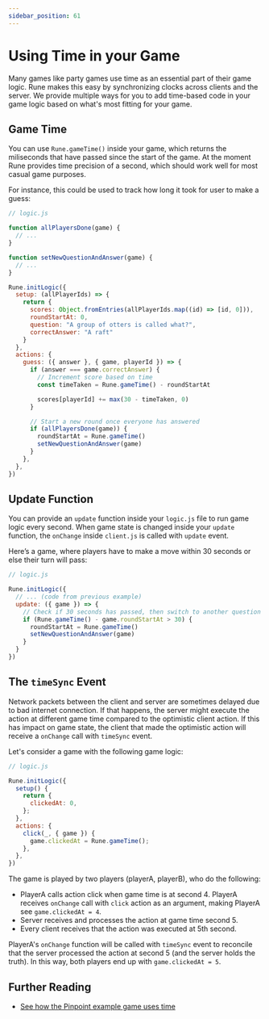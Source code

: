 ```yaml
---
sidebar_position: 61
---
```


# Using Time in your Game

Many games like party games use time as an essential part of their game logic. Rune makes this easy by synchronizing clocks across clients and the server. We provide multiple ways for you to add time-based code in your game logic based on what's most fitting for your game.

## Game Time

You can use `Rune.gameTime()` inside your game, which returns the miliseconds that have passed since the start of the game. At the moment Rune provides time precision of a second, which should work well for most casual game purposes. 

For instance, this could be used to track how long it took for user to make a guess:

```javascript
// logic.js

function allPlayersDone(game) {
  // ...
}

function setNewQuestionAndAnswer(game) {
  // ...
}

Rune.initLogic({
  setup: (allPlayerIds) => {
    return {
      scores: Object.fromEntries(allPlayerIds.map((id) => [id, 0])),
      roundStartAt: 0,
      question: "A group of otters is called what?",
      correctAnswer: "A raft"   
    }
  },
  actions: {
    guess: ({ answer }, { game, playerId }) => {
      if (answer === game.correctAnswer) {
        // Increment score based on time
        const timeTaken = Rune.gameTime() - roundStartAt

        scores[playerId] += max(30 - timeTaken, 0)
      }

      // Start a new round once everyone has answered
      if (allPlayersDone(game)) {
        roundStartAt = Rune.gameTime()
        setNewQuestionAndAnswer(game)
      }
    },
  },
})

```

## Update Function

You can provide an `update` function inside your `logic.js` file to run game logic every second.
When game state is changed inside your `update` function, the `onChange` inside `client.js` is called with `update` event.

Here’s a game, where players have to make a move within 30 seconds or else their turn will pass:

```javascript
// logic.js

Rune.initLogic({
  // ... (code from previous example)
  update: ({ game }) => {
    // Check if 30 seconds has passed, then switch to another question
    if (Rune.gameTime() - game.roundStartAt > 30) {
      roundStartAt = Rune.gameTime()
      setNewQuestionAndAnswer(game)
    }
  }
})

```

## The `timeSync` Event

Network packets between the client and server are sometimes delayed due to bad internet connection. If that happens, the server might execute the action at different game time compared to the optimistic client action.
If this has impact on game state, the client that made the optimistic action will receive a `onChange` call with `timeSync` event.

Let's consider a game with the following game logic:

```javascript
// logic.js

Rune.initLogic({
  setup() {
    return {
      clickedAt: 0,
    };
  },
  actions: {
    click(_, { game }) {
      game.clickedAt = Rune.gameTime();
    },
  },
})
```

The game is played by two players (playerA, playerB), who do the following:

* PlayerA calls action click when game time is at second 4. PlayerA receives `onChange` call with `click` action as an argument, making PlayerA see `game.clickedAt = 4`.
* Server receives and processes the action at game time second 5.
* Every client receives that the action was executed at 5th second.

PlayerA's `onChange` function will be called with `timeSync` event to reconcile that the server processed the action at second 5 (and the server holds the truth). In this way, both players end up with `game.clickedAt = 5`.

## Further Reading

- [See how the Pinpoint example game uses time](https://github.com/rune/rune-games-sdk/blob/staging/examples/pinpoint/src/logic.ts)